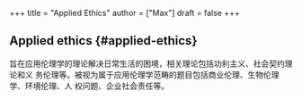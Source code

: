 +++
title = "Applied Ethics"
author = ["Max"]
draft = false
+++

## Applied ethics {#applied-ethics}

旨在应用伦理学的理论解决日常生活的困境，相关理论包括功利主义、社会契约理论和义
务伦理等。被视为属于应用伦理学范畴的题目包括商业伦理、生物伦理学、环境伦理、人
权问题、企业社会责任等。
